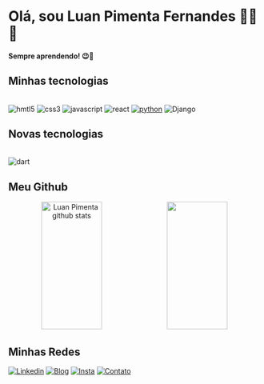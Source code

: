# Olá, sou Luan Pimenta Fernandes 👨‍💻😎
#### Sempre aprendendo! 😉👋
## Minhas tecnologias

<div style="display: inline-block"><br/>
  <img aling="center" alt="hmtl5" src="https://img.shields.io/badge/HTML5-E34F26?style=for-the-badge&logo=html5&logoColor=white">
  <img aling="center" alt="css3" src="https://img.shields.io/badge/CSS3-1572B6?style=for-the-badge&logo=css3&logoColor=white"> 
  <img aling="center" alt="javascript" src="https://img.shields.io/badge/JavaScript-323330?style=for-the-badge&logo=javascript&logoColor=F7DF1E"> 
  <img aling="center" alt="react" src="https://img.shields.io/badge/React-20232A?style=for-the-badge&logo=react&logoColor=61DAFB"> 
  <a href="https://github.com/pimentaluan/exercicios-python"><img aling="center" alt="python" src="https://img.shields.io/badge/Python-14354C?style=for-the-badge&logo=python&logoColor=white"></a>
  <img aling="center" alt="Django" src="https://img.shields.io/badge/django-%23092E20.svg?style=for-the-badge&logo=django&logoColor=white"> 
</div>

## Novas tecnologias
<div style="display: inline-block"><br/>
      <img aling="center" alt="dart" src="https://img.shields.io/badge/Dart-0175C2?style=for-the-badge&logo=dart&logoColor=white"> 
</div>

## Meu Github
<div align="center">  
  <img width="49%" height="255px" src="https://github-readme-stats.vercel.app/api?username=pimentaluan&show_icons=true&count_private=true&hide_border=true&title_color=FFFFFF&icon_color=000000&text_color=FFFFFF&bg_color=0493FB" alt="Luan Pimenta github stats" /> 
  <img width="49%" height="255px" src="https://github-readme-stats.vercel.app/api/top-langs/?username=pimentaluan&layout=donut&hide_border=true&title_color=FFFFFF&text_color=FFFFFF&bg_color=0493FB" />
</div>

## Minhas Redes
[![Linkedin](https://img.shields.io/badge/LinkedIn-0077B5?style=for-the-badge&logo=linkedin&logoColor=white)](https://www.linkedin.com/in/luan-pimenta-fernandes-ab027326a/)
[![Blog](https://img.shields.io/website?label=luanpimenta.com&style=for-the-badge&url=https://luanpimenta.com/)](https://www.luanpimenta.com/)
[![Insta](https://img.shields.io/badge/Instagram-E4405F?style=for-the-badge&logo=instagram&logoColor=white)](https://www.instagram.com/luanpimentadev/)
[![Contato](https://img.shields.io/badge/WhatsApp-25D366?style=for-the-badge&logo=whatsapp&logoColor=white)](https://wa.me/5583999990675)

